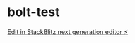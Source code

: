 # bolt-test

[Edit in StackBlitz next generation editor ⚡️](https://stackblitz.com/~/github.com/0110smriti/bolt-test)